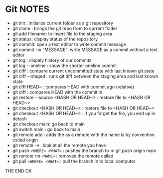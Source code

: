 # Git NOTES
- git init : initialize current folder as a git repository
- git clone <URL> : brings the git repo from <URL> to current folder
- git add filename: to insert file to the staging area
- git status: display status of the repository
- git commit: open a text editor to write commit message
- git commit -m "MESSAGE": write MESSAGE as a commit without a text editor
- git log : dispaly history of our commits
- git log --oneline : show the shorter oneline commit
- git diff : compare current uncommitted  state with last known git state
- git diff --staged : runs git diff between  the staging area and last known state
- git diff HEAD~<NUMBER> : compares HEAD with commit <NUMBER> ago (relative)
- git diff <HASH> : compares HEAD with the commit in <HASH>
- git restore --source <HASH OR HEAD~> <FILE> : restore file to <HASH OR HEAD~>
- git checkout <HASH OR HEAD~> <FILE> : restore file to <HASH OR HEAD~>
- git checkout <HASH OR HEAD~> : if you forget the file, you end up in detach
- git checkout main: go back to main
- git switch main : go back to main
- git remote add <NAME> <URL> : adds the <URL> as a remote with the name <NAME>
<NAME> is by convention  called origin
- git remote -v : look at all the remote you have
- git push `<WHERE> <WHAT>` : pushes the <WHAT> branch to <WHERE> => git push origin main
- git remote rm `<NAME>` : removes the remote called <NAME>
- git pull `<WHERE> <WHAT>` : pull the branch in to local computer

THE END OK
